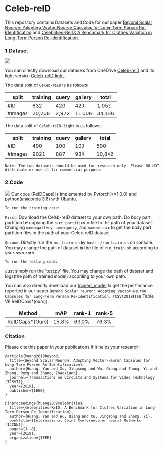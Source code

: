 # Celeb-reID

This repository contains Datasets and Code for our paper [Beyond Scalar Neuron: Adopting Vector-Neuron Capsules for Long-Term Person Re-Identification](https://ieeexplore.ieee.org/stamp/stamp.jsp?arnumber=8873614) and [Celebrities-ReID: A Benchmark for Clothes Variation in Long-Term Person Re-Identification](https://ieeexplore.ieee.org/stamp/stamp.jsp?arnumber=8851957).

### 1.Dataset
![](https://github.com/Huang-3/Celeb-reID/blob/master/show.jpg)

You can directly download our datasets from OneDrive [Celeb-reID](https://1drv.ms/u/s!Ats-N2hYCkEIgckQF5M5TCsBF0aQZQ?e=IKG16O) and its light version [Celeb-reID-light](https://1drv.ms/u/s!Ats-N2hYCkEIgckRrtd0HGhUZPqNcw?e=ziRTjb).

The data split of `Celeb-reID` is as follows:

| split  | training|query|gallery|total |
| -------| -----   |-----| ----- | -----| 
| #ID    | 632     |420  |420    |1,052 | 
| #Images| 20,208  |2,972|11,006 |34,186|

The data split of `Celeb-reID-light` is as follows:

| split  | training|query|gallery|total |
| -------| -----   |-----| ----- | -----| 
| #ID    | 490     |100  |100    |590   | 
| #Images| 9021    |887  |934    |10,842|

`Note: The two datasets should be used for research only. Please DO NOT distribute or use it for commercial purpose.`

### 2.Code
![](https://github.com/Huang-3/Celeb-reID/blob/master/show_reidcaps.jpg)
Our code (ReIDCaps) is implemented by Pytorch(>=1.0.0) and python(anaconda 3.6) with Ubuntu.

`To run the training code:`

`First`: Download the Celeb-reID dataset to your own path. Do body part partition by copying the `part_partition.m` file to the path of your dataset. Changing `name=gallery`, `name=query`, and `name=train` to get the body part partition files in the path of your Celeb-reID dataset.

`Second`: Directly run the `run_train.sh` by `bash ./run_train.sh` on console. You may change the path of dataset in the file of `run_train.sh` according to your own path.

`To run the testing code:`

Just simply run the 'test.py' file. You may change the path of dataset and logs(the path of trained model) according to your own path.

You can also directly download our [trained_model](https://1drv.ms/u/s!Ats-N2hYCkEIgckkVxQnNowbn_RNog?e=IEw5Zj) to get the perfomance reported in our paper `Beyond Scalar Neuron: Adopting Vector-Neuron Capsules for Long-Term Person Re-Identification, TCSVT2019`(see Table VII ReIDCaps*(ours)).

| Method          | mAP    |rank-1 |rank-5|
| -------         | -----  |-----  | ---- | 
| ReIDCaps*(Ours) | 15.8%  |63.0%  |76.3% |

### Citation
Please cite this paper in your publications if it helps your research:
```
@article{huang2019beyond,
  title={Beyond Scalar Neuron: Adopting Vector-Neuron Capsules for Long-Term Person Re-Identification},
  author={Huang, Yan and Xu, Jingsong and Wu, Qiang and Zhong, Yi and Zhang, Peng and Zhang, Zhaoxiang},
  journal={Transactions on Circuits and Systems for Video Technology (TCSVT)},
  year={2019},
  publisher={IEEE}
}

@inproceedings{huang2019celebrities,
  title={Celebrities-ReID: A Benchmark for Clothes Variation in Long-Term Person Re-Identification},
  author={Huang, Yan and Wu, Qiang and Xu, Jingsong and Zhong, Yi},
  booktitle={International Joint Conference on Neural Networks (IJCNN)},
  pages={1--8},
  year={2019},
  organization={IEEE}
}
